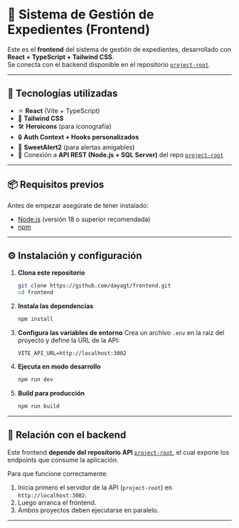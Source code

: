 # 📂 Sistema de Gestión de Expedientes (Frontend)

Este es el **frontend** del sistema de gestión de expedientes, desarrollado con **React + TypeScript + Tailwind CSS**.  
Se conecta con el backend disponible en el repositorio [`project-root`](https://github.com/dayagt/api.git).

---

## 🚀 Tecnologías utilizadas

- ⚛️ **React** (Vite + TypeScript)
- 🎨 **Tailwind CSS**
- 🛠 **Heroicons** (para iconografía)
- 🔒 **Auth Context + Hooks personalizados**
- 🍬 **SweetAlert2** (para alertas amigables)
- 🔗 Conexión a **API REST (Node.js + SQL Server)** del repo [`project-root`](https://github.com/dayagt/api.git)

---

## 📦 Requisitos previos

Antes de empezar asegúrate de tener instalado:

- [Node.js](https://nodejs.org/) (versión 18 o superior recomendada)
- [npm](https://www.npmjs.com/) 

---

## ⚙️ Instalación y configuración

1. **Clona este repositorio**
   ```bash
   git clone https://github.com/dayagt/frontend.git
   cd frontend
   ```

2. **Instala las dependencias**
   ```bash
   npm install
   ```

3. **Configura las variables de entorno**
   Crea un archivo `.env` en la raíz del proyecto y define la URL de la API:
   ```env
   VITE_API_URL=http://localhost:3002
   ```

4. **Ejecuta en modo desarrollo**
   ```bash
   npm run dev
   ```

5. **Build para producción**
   ```bash
   npm run build
   ```

---

## 🔗 Relación con el backend

Este frontend **depende del repositorio API** [`project-root`](https://github.com/dayagt/api.git), el cual expone los endpoints que consume la aplicación.

Para que funcione correctamente:

1. Inicia primero el servidor de la API (`project-root`) en `http://localhost:3002`.
2. Luego arranca el frontend.
3. Ambos proyectos deben ejecutarse en paralelo.

--------------------

